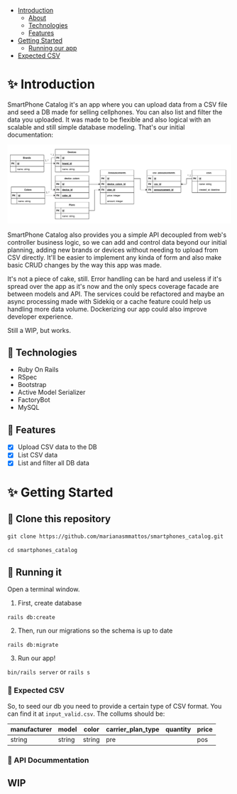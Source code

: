- [Introduction](#sparkles-introduction)
  - [About](#pushpin-about)
  - [Technologies](#pushpin-technologies)
  - [Features](#pushpin-features)
- [Getting Started](#sparkles-getting-started)
  - [Running our app](#pushpin-running-our-app)
- [Expected CSV](#sparkles-getting-started)

# :sparkles: Introduction

SmartPhone Catalog it's an app where you can upload data from a CSV file and seed a DB made for selling cellphones. You can also list and filter the data you uploaded. It was made to be flexible and also logical with an scalable and still simple database modeling. That's our initial documentation:

<img src="./database_draw.png" />

SmartPhone Catalog also provides you a simple API decoupled from web's controller business logic, so we can add and control data beyond our initial planning, adding new brands or devices without needing to upload from CSV directly. It'll be easier to implement any kinda of form and also make basic CRUD changes by the way this app was made.

It's not a piece of cake, still. Error handling can be hard and useless if it's spread over the app as it's now and the only specs coverage facade are between models and API. The services could be refactored and maybe an async processing made with Sidekiq or a cache feature could help us handling more data volume. Dockerizing our app could also improve developer experience.

Still a WIP, but works.
## :pushpin: Technologies

- Ruby On Rails
- RSpec
- Bootstrap
- Active Model Serializer
- FactoryBot
- MySQL

## :pushpin: Features

- [x] Upload CSV data to the DB
- [x] List CSV data
- [x] List and filter all DB data

# :sparkles: Getting Started

## :pushpin: Clone this repository

`git clone https://github.com/marianasmmattos/smartphones_catalog.git`

`cd smartphones_catalog`

## :pushpin: Running it

Open a terminal window.

1. First, create database

  `rails db:create`

2. Then, run our migrations so the schema is up to date

  `rails db:migrate`

3. Run our app!

  `bin/rails server` or `rails s`

### :pushpin: Expected CSV

So, to seed our db you need to provide a certain type of CSV format. You can find it at `input_valid.csv`.
The collums should be:

| manufacturer |  model          | color        |  carrier_plan_type | quantity    |  price   |
|--------------|-----------------|--------------|--------------------|-------------|----------|
|    string    |     string      |    string    |    pre || pos      |     int     |  int     |

### :pushpin: API Docummentation

## WIP